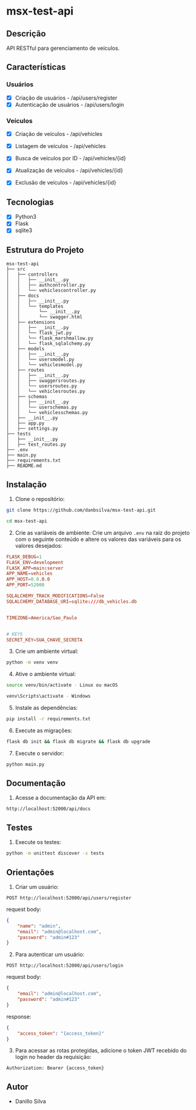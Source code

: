 # msx-test-api

## Descrição

API RESTful para gerenciamento de veículos.

## Características

### Usuários
- [x] Criação de usuários - /api/users/register
- [x] Autenticação de usuários - /api/users/login

### Veículos
- [x] Criação de veículos - /api/vehicles
- [x] Listagem de veículos - /api/vehicles
- [x] Busca de veículos por ID - /api/vehicles/{id}
- [x] Atualização de veículos - /api/vehicles/{id}
- [x] Exclusão de veículos - /api/vehicles/{id}


## Tecnologias

- [x] Python3
- [x] Flask
- [x] sqlite3

## Estrutura do Projeto

```
msx-test-api
├── src
│   ├── controllers
│   │   ├── __init__.py
│   │   ├── authcontroller.py
│   │   └── vehiclescontroller.py
│   ├── docs
│   │   ├── __init__.py
│   │   └── templates
│   │       └── __init__.py
│   │       └── swagger.html
│   ├── extensions
│   │   ├── __init__.py
│   │   └── flask_jwt.py
│   │   └── flask_marshmallow.py
│   │   └── flask_sqlalchemy.py
│   ├── models
│   │   ├── __init__.py
│   │   └── usersmodel.py
│   │   └── vehiclesmodel.py
│   ├── routes
│   │   ├── __init__.py
│   │   ├── swaggersroutes.py
│   │   └── usersroutes.py
│   │   └── vehiclesroutes.py
│   ├── schemas
│   │   ├── __init__.py
│   │   └── userschemas.py
│   │   └── vehiclesschemas.py
│   ├── __init__.py
│   ├── app.py
│   ├── settings.py
├── tests
│   ├── __init__.py
│   ├── test_routes.py
├── .env
├── main.py
├── requirements.txt
├── README.md
```

## Instalação

1. Clone o repositório:
```bash
git clone https://github.com/danbsilva/msx-test-api.git
```
```bash
cd msx-test-api
```

2. Crie as variáveis de ambiente:
Crie um arquivo `.env` na raiz do projeto com o seguinte conteúdo e altere os valores das variáveis para os valores desejados:
```conf
FLASK_DEBUG=1
FLASK_ENV=development
FLASK_APP=main:server
APP_NAME=vehicles
APP_HOST=0.0.0.0
APP_PORT=52000

SQLALCHEMY_TRACK_MODIFICATIONS=False
SQLALCHEMY_DATABASE_URI=sqlite:///db_vehicles.db


TIMEZONE=America/Sao_Paulo


# KEYS
SECRET_KEY=SUA_CHAVE_SECRETA
```

3. Crie um ambiente virtual:
```bash
python -m venv venv
```

4. Ative o ambiente virtual:
```bash
source venv/bin/activate - Linux ou macOS
```
```bash
venv\Scripts\activate - Windows
```

5. Instale as dependências:
```bash
pip install -r requirements.txt
```

6. Execute as migrações:
```bash
flask db init && flask db migrate && flask db upgrade
```


7. Execute o servidor:
```bash
python main.py
```

## Documentação

1. Acesse a documentação da API em:
```url
http://localhost:52000/api/docs
```

## Testes

1. Execute os testes:
```bash
python -m unittest discover -s tests
```

## Orientações

1. Criar um usuário:
```url
POST http://localhost:52000/api/users/register
```
request body:
```json
{
    "name": "admin",
    "email": "admin@localhost.com",
    "password": "admin#123"
}
```

2. Para autenticar um usuário:
```url
POST http://localhost:52000/api/users/login
```
request body:
```json
{
    "email": "admin@localhost.com",
    "password": "admin#123"
}
```
response:
```json
{
    "access_token": "{access_token}"
}
```

3. Para acessar as rotas protegidas, adicione o token JWT recebido do login no header da requisição:
```url
Authorization: Bearer {access_token}
```


## Autor

- Danillo Silva
